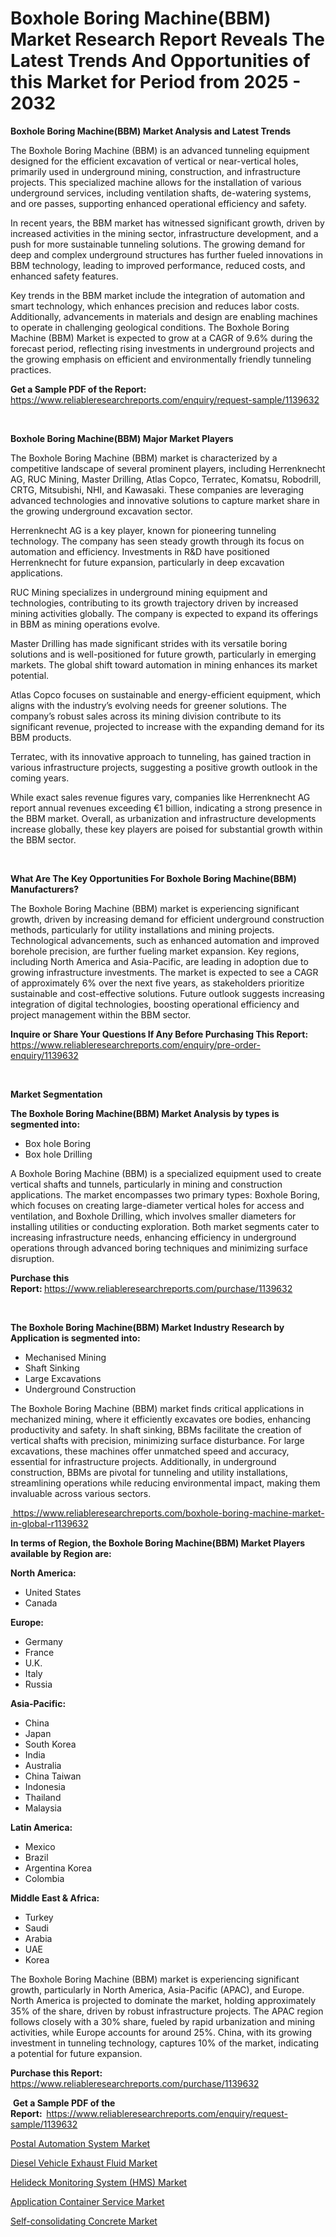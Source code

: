 <p><h1>Boxhole Boring Machine(BBM) Market Research Report Reveals The Latest Trends And Opportunities of this Market for Period from 2025 - 2032</h1></p><p><strong>Boxhole Boring Machine(BBM) Market Analysis and Latest Trends</strong></p>
<p><p>The Boxhole Boring Machine (BBM) is an advanced tunneling equipment designed for the efficient excavation of vertical or near-vertical holes, primarily used in underground mining, construction, and infrastructure projects. This specialized machine allows for the installation of various underground services, including ventilation shafts, de-watering systems, and ore passes, supporting enhanced operational efficiency and safety.</p><p>In recent years, the BBM market has witnessed significant growth, driven by increased activities in the mining sector, infrastructure development, and a push for more sustainable tunneling solutions. The growing demand for deep and complex underground structures has further fueled innovations in BBM technology, leading to improved performance, reduced costs, and enhanced safety features.</p><p>Key trends in the BBM market include the integration of automation and smart technology, which enhances precision and reduces labor costs. Additionally, advancements in materials and design are enabling machines to operate in challenging geological conditions. The Boxhole Boring Machine (BBM) Market is expected to grow at a CAGR of 9.6% during the forecast period, reflecting rising investments in underground projects and the growing emphasis on efficient and environmentally friendly tunneling practices.</p></p>
<p><strong>Get a Sample PDF of the Report:&nbsp;</strong> <a href="https://www.reliableresearchreports.com/enquiry/request-sample/1139632?utm_campaign=31&utm_medium=2&utm_source=Github&utm_content=ia&utm_term=25032025&utm_id=boxhole-boring-machinebbm">https://www.reliableresearchreports.com/enquiry/request-sample/1139632</a></p>
<p>&nbsp;</p>
<p><strong>Boxhole Boring Machine(BBM) Major Market Players</strong></p>
<p><p>The Boxhole Boring Machine (BBM) market is characterized by a competitive landscape of several prominent players, including Herrenknecht AG, RUC Mining, Master Drilling, Atlas Copco, Terratec, Komatsu, Robodrill, CRTG, Mitsubishi, NHI, and Kawasaki. These companies are leveraging advanced technologies and innovative solutions to capture market share in the growing underground excavation sector.</p><p>Herrenknecht AG is a key player, known for pioneering tunneling technology. The company has seen steady growth through its focus on automation and efficiency. Investments in R&D have positioned Herrenknecht for future expansion, particularly in deep excavation applications.</p><p>RUC Mining specializes in underground mining equipment and technologies, contributing to its growth trajectory driven by increased mining activities globally. The company is expected to expand its offerings in BBM as mining operations evolve.</p><p>Master Drilling has made significant strides with its versatile boring solutions and is well-positioned for future growth, particularly in emerging markets. The global shift toward automation in mining enhances its market potential.</p><p>Atlas Copco focuses on sustainable and energy-efficient equipment, which aligns with the industry’s evolving needs for greener solutions. The company’s robust sales across its mining division contribute to its significant revenue, projected to increase with the expanding demand for its BBM products.</p><p>Terratec, with its innovative approach to tunneling, has gained traction in various infrastructure projects, suggesting a positive growth outlook in the coming years.</p><p>While exact sales revenue figures vary, companies like Herrenknecht AG report annual revenues exceeding €1 billion, indicating a strong presence in the BBM market. Overall, as urbanization and infrastructure developments increase globally, these key players are poised for substantial growth within the BBM sector.</p></p>
<p>&nbsp;</p>
<p><strong>What Are The Key Opportunities For Boxhole Boring Machine(BBM) Manufacturers?</strong></p>
<p><p>The Boxhole Boring Machine (BBM) market is experiencing significant growth, driven by increasing demand for efficient underground construction methods, particularly for utility installations and mining projects. Technological advancements, such as enhanced automation and improved borehole precision, are further fueling market expansion. Key regions, including North America and Asia-Pacific, are leading in adoption due to growing infrastructure investments. The market is expected to see a CAGR of approximately 6% over the next five years, as stakeholders prioritize sustainable and cost-effective solutions. Future outlook suggests increasing integration of digital technologies, boosting operational efficiency and project management within the BBM sector.</p></p>
<p><strong>Inquire or Share Your Questions If Any Before Purchasing This Report:</strong> <a href="https://www.reliableresearchreports.com/enquiry/pre-order-enquiry/1139632?utm_campaign=31&utm_medium=2&utm_source=Github&utm_content=ia&utm_term=25032025&utm_id=boxhole-boring-machinebbm">https://www.reliableresearchreports.com/enquiry/pre-order-enquiry/1139632</a></p>
<p>&nbsp;</p>
<p><strong>Market Segmentation</strong></p>
<p><strong>The Boxhole Boring Machine(BBM) Market Analysis by types is segmented into:</strong></p>
<p><ul><li>Box hole Boring</li><li>Box hole Drilling</li></ul></p>
<p><p>A Boxhole Boring Machine (BBM) is a specialized equipment used to create vertical shafts and tunnels, particularly in mining and construction applications. The market encompasses two primary types: Boxhole Boring, which focuses on creating large-diameter vertical holes for access and ventilation, and Boxhole Drilling, which involves smaller diameters for installing utilities or conducting exploration. Both market segments cater to increasing infrastructure needs, enhancing efficiency in underground operations through advanced boring techniques and minimizing surface disruption.</p></p>
<p><strong>Purchase this Report:&nbsp;</strong><a href="https://www.reliableresearchreports.com/purchase/1139632?utm_campaign=31&utm_medium=2&utm_source=Github&utm_content=ia&utm_term=25032025&utm_id=boxhole-boring-machinebbm">https://www.reliableresearchreports.com/purchase/1139632</a></p>
<p>&nbsp;</p>
<p><strong>The Boxhole Boring Machine(BBM) Market Industry Research by Application is segmented into:</strong></p>
<p><ul><li>Mechanised Mining</li><li>Shaft Sinking</li><li>Large Excavations</li><li>Underground Construction</li></ul></p>
<p><p>The Boxhole Boring Machine (BBM) market finds critical applications in mechanized mining, where it efficiently excavates ore bodies, enhancing productivity and safety. In shaft sinking, BBMs facilitate the creation of vertical shafts with precision, minimizing surface disturbance. For large excavations, these machines offer unmatched speed and accuracy, essential for infrastructure projects. Additionally, in underground construction, BBMs are pivotal for tunneling and utility installations, streamlining operations while reducing environmental impact, making them invaluable across various sectors.</p></p>
<p><a href="https://www.reliableresearchreports.com/boxhole-boring-machine-market-in-global-r1139632?utm_campaign=31&utm_medium=2&utm_source=Github&utm_content=ia&utm_term=25032025&utm_id=boxhole-boring-machinebbm">&nbsp;https://www.reliableresearchreports.com/boxhole-boring-machine-market-in-global-r1139632</a></p>
<p><strong>In terms of Region, the Boxhole Boring Machine(BBM) Market Players available by Region are:</strong></p>
<p>
    <p> <strong> North America: </strong>
        <ul>
            <li>United States</li>
            <li>Canada</li>
        </ul>
        </p> 
    <p> <strong> Europe: </strong>
        <ul>
            <li>Germany</li>
            <li>France</li>
            <li>U.K.</li>
            <li>Italy</li>
            <li>Russia</li>
        </ul>
        </p> 
    <p> <strong> Asia-Pacific: </strong>
        <ul>
            <li>China</li>
            <li>Japan</li>
            <li>South Korea</li>
            <li>India</li>
            <li>Australia</li>
            <li>China Taiwan</li>
            <li>Indonesia</li>
            <li>Thailand</li>
            <li>Malaysia</li>
        </ul>
        </p> 
    <p> <strong> Latin America: </strong>
        <ul>
            <li>Mexico</li>
            <li>Brazil</li>
            <li>Argentina Korea</li>
            <li>Colombia</li>
        </ul>
        </p> 
    <p> <strong> Middle East & Africa: </strong>
        <ul>
            <li>Turkey</li>
            <li>Saudi</li>
            <li>Arabia</li>
            <li>UAE</li>
            <li>Korea</li>
        </ul>
    </p>
    </p>
<p><p>The Boxhole Boring Machine (BBM) market is experiencing significant growth, particularly in North America, Asia-Pacific (APAC), and Europe. North America is projected to dominate the market, holding approximately 35% of the share, driven by robust infrastructure projects. The APAC region follows closely with a 30% share, fueled by rapid urbanization and mining activities, while Europe accounts for around 25%. China, with its growing investment in tunneling technology, captures 10% of the market, indicating a potential for future expansion.</p></p>
<p><strong>Purchase this Report: </strong><a href="https://www.reliableresearchreports.com/purchase/1139632?utm_campaign=31&utm_medium=2&utm_source=Github&utm_content=ia&utm_term=25032025&utm_id=boxhole-boring-machinebbm">https://www.reliableresearchreports.com/purchase/1139632</a></p>
<p>&nbsp;<strong>Get a Sample PDF of the Report:&nbsp;&nbsp;</strong><a href="https://www.reliableresearchreports.com/enquiry/request-sample/1139632?utm_campaign=31&utm_medium=2&utm_source=Github&utm_content=ia&utm_term=25032025&utm_id=boxhole-boring-machinebbm">https://www.reliableresearchreports.com/enquiry/request-sample/1139632</a></p>
<p><strong></strong></p>
<p><p><a href="https://github.com/godutetraeva/Market-Research-Report-List-1/blob/main/postal-automation-system-market.md?utm_campaign=31&utm_medium=2&utm_source=Github&utm_content=ia&utm_term=25032025&utm_id=boxhole-boring-machinebbm">Postal Automation System Market</a></p><p><a href="https://github.com/farjonazemi7/Market-Research-Report-List-1/blob/main/diesel-vehicle-exhaust-fluid-market.md?utm_campaign=31&utm_medium=2&utm_source=Github&utm_content=ia&utm_term=25032025&utm_id=boxhole-boring-machinebbm">Diesel Vehicle Exhaust Fluid Market</a></p><p><a href="https://github.com/kirstejuvet/Market-Research-Report-List-1/blob/main/helideck-monitoring-system-hms-market.md?utm_campaign=31&utm_medium=2&utm_source=Github&utm_content=ia&utm_term=25032025&utm_id=boxhole-boring-machinebbm">Helideck Monitoring System (HMS) Market</a></p><p><a href="https://github.com/jhoonatsev/Market-Research-Report-List-1/blob/main/application-container-service-market.md?utm_campaign=31&utm_medium=2&utm_source=Github&utm_content=ia&utm_term=25032025&utm_id=boxhole-boring-machinebbm">Application Container Service Market</a></p><p><a href="https://github.com/hamremunazm4/Market-Research-Report-List-1/blob/main/self-consolidating-concrete-market.md?utm_campaign=31&utm_medium=2&utm_source=Github&utm_content=ia&utm_term=25032025&utm_id=boxhole-boring-machinebbm">Self-consolidating Concrete Market</a></p></p>